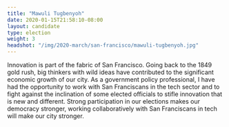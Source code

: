 ```yaml
---
title: "Mawuli Tugbenyoh"
date: 2020-01-15T21:58:10-08:00
layout: candidate
type: election
weight: 3
headshot: "/img/2020-march/san-francisco/mawuli-tugbenyoh.jpg"
---
```


Innovation is part of the fabric of San Francisco. Going back to the 1849 gold
rush, big thinkers with wild ideas have contributed to the significant economic
growth of our city. As a government policy professional, I have had the
opportunity to work with San Franciscans in the tech sector and to fight
against the inclination of some elected officials to stifle innovation that is
new and different. Strong participation in our elections makes our democracy
stronger, working collaboratively with San Franciscans in tech will make our
city stronger.
